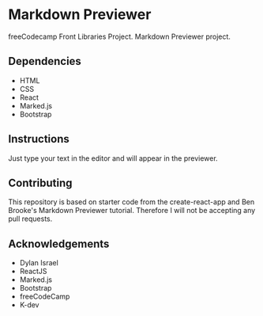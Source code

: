 # Markdown Previewer
freeCodecamp Front Libraries Project. Markdown Previewer project.

## Dependencies
* HTML
* CSS
* React 
* Marked.js
* Bootstrap

## Instructions 
Just type your text in the editor and will appear in the previewer.

## Contributing
This repository is based on starter code from the create-react-app and Ben Brooke's Markdown Previewer tutorial. Therefore I will not be accepting any pull requests.

## Acknowledgements
* Dylan Israel
* ReactJS
* Marked.js
* Bootstrap
* freeCodeCamp
* K-dev
